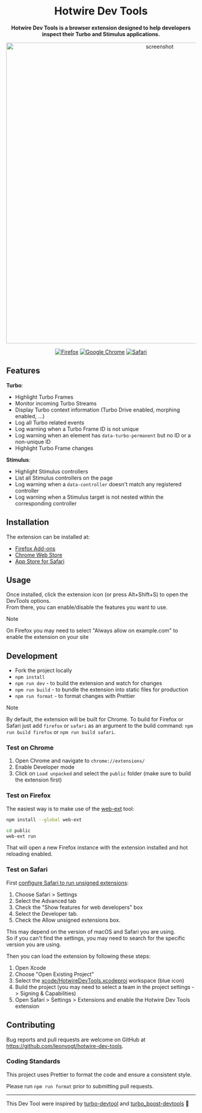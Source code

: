 <div align="center">

# Hotwire Dev Tools

**Hotwire Dev Tools is a browser extension designed to help developers inspect their Turbo and Stimulus applications.**

<img alt="screenshot" src="https://res.cloudinary.com/dlvuixik3/image/upload/v1750143707/6bee3a30-3545-48ea-b80f-054d0ef25bf2_xmdeg2.png" width="800px" height="auto">

[![Firefox](https://img.shields.io/badge/Firefox-FF7139?style=for-the-badge&logo=Firefox-Browser&logoColor=white)](https://addons.mozilla.org/en-US/firefox/addon/hotwire-dev-tools/)
[![Google Chrome](https://img.shields.io/badge/Google%20Chrome-4285F4?style=for-the-badge&logo=GoogleChrome&logoColor=white)](https://chromewebstore.google.com/detail/hotwire-dev-tools/phdobjkbablgffmmgnjbmfbbofnbkajc)
[![Safari](https://img.shields.io/badge/Safari-000000?style=for-the-badge&logo=Safari&logoColor=white)](https://apps.apple.com/ch/app/hotwire-dev-tools/id6503706225)
</div>

## Features
**Turbo**:

- Highlight Turbo Frames
- Monitor incoming Turbo Streams
- Display Turbo context information (Turbo Drive enabled, morphing enabled, ...)
- Log all Turbo related events
- Log warning when a Turbo Frame ID is not unique
- Log warning when an element has `data-turbo-permanent` but no ID or a non-unique ID
- Highlight Turbo Frame changes

**Stimulus**:

- Highlight Stimulus controllers
- List all Stimulus controllers on the page
- Log warning when a `data-controller` doesn't match any registered controller
- Log warning when a Stimulus target is not nested within the corresponding controller

## Installation

The extension can be installed at:

- [Firefox Add-ons](https://addons.mozilla.org/en-US/firefox/addon/hotwire-dev-tools/)
- [Chrome Web Store](https://chromewebstore.google.com/detail/hotwire-dev-tools/phdobjkbablgffmmgnjbmfbbofnbkajc)
- [App Store for Safari](https://apps.apple.com/ch/app/hotwire-dev-tools/id6503706225)

## Usage

Once installed, click the extension icon (or press Alt+Shift+S) to open the DevTools options.  
From there, you can enable/disable the features you want to use.  

> [!NOTE]
> On Firefox you may need to select "Always allow on example.com" to enable the extension on your site


## Development

- Fork the project locally
- `npm install`
- `npm run dev` - to build the extension and watch for changes
- `npm run build` - to bundle the extension into static files for production
- `npm run format` - to format changes with Prettier

> [!NOTE]  
> By default, the extension will be built for Chrome. To build for Firefox or Safari just add `firefox` or `safari` as an argument to the build command: `npm run build firefox` or `npm run build safari`.

### Test on Chrome

1. Open Chrome and navigate to `chrome://extensions/`
2. Enable Developer mode
3. Click on `Load unpacked` and select the `public` folder (make sure to build the extension first)

### Test on Firefox

The easiest way is to make use of the [web-ext](https://extensionworkshop.com/documentation/develop/getting-started-with-web-ext/) tool:

```bash
npm install --global web-ext

cd public
web-ext run
```

That will open a new Firefox instance with the extension installed and hot reloading enabled.

### Test on Safari

First [configure Safari to run unsigned extensions](https://developer.apple.com/documentation/safariservices/safari_web_extensions/running_your_safari_web_extension#3744467):

1. Choose Safari > Settings
2. Select the Advanced tab
3. Check the "Show features for web developers" box
4. Select the Developer tab.
5. Check the Allow unsigned extensions box.

This may depend on the version of macOS and Safari you are using.  
So if you can't find the settings, you may need to search for the specific version you are using.

Then you can load the extension by following these steps:

1. Open Xcode
2. Choose "Open Existing Project"
3. Select the [xcode/HotwireDevTools.xcodeproj](./xcode/HotwireDevTools.xcodeproj) workspace (blue icon)
4. Build the project (you may need to select a team in the project settings -> Signing & Capabilities)
5. Open Safari > Settings > Extensions and enable the Hotwire Dev Tools extension

## Contributing

Bug reports and pull requests are welcome on GitHub at https://github.com/leonvogt/hotwire-dev-tools.

### Coding Standards

This project uses Prettier to format the code and ensure a consistent style.

Please run `npm run format` prior to submitting pull requests.

---

This Dev Tool were inspired by [turbo-devtool](https://github.com/lcampanari/turbo-devtools) and [turbo_boost-devtools](https://github.com/hopsoft/turbo_boost-devtools) 🙌
